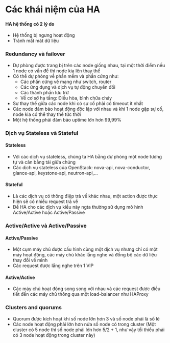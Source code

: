 # Các khái niệm của HA

#### HA hệ thống có 2 lý do

- Hệ thống bị ngưng hoạt động
- Tránh mất mát dữ liệu

### Redundancy và failover

- Dự phòng được trang bị trên các node giống nhau, tại một thời điểm nếu 1 node có vấn đề thì node kia lên thay thế
- Có thể dự phòng về phần mềm và phần cứng như:
    - Các phần cứng về mạng như switch, router
    - Các ứng dụng và dịch vụ tự động chuyển đổi
    - Các thành phần lưu trữ
    - Về cơ sở hạ tầng: Điều hòa, bình chữa cháy
- Sự thay thế giữa các node khi có sự cố phải có timeout ít nhất
- Các node đảm bảo hoạt động độc lập với nhau và khi 1 node gặp sự cố, node kia có thể thay thế tức thời
- Một hệ thống phải đảm bảo uptime lớn hơn 99,99%


### Dịch vụ Stateless và Stateful

#### Stateless

- Với các dịch vụ stateless, chúng ta HA bằng dự phòng một node tương tự và cân bằng tải giữa chúng
- Các dịch vụ stateless của OpenStack: nova-api, nova-conductor, glance-api, keystone-api, neutron-api,...

#### Stateful

- Là các dịch vụ có thông điệp trả về khác nhau, một action được thực hiện sẽ có nhiều request trả về
- Để HA cho các dịch vụ kiểu này ngta thường sử dụng mô hình Active/Active hoặc Active/Passive

### Active/Active và Active/Passive

#### Active/Passive

- Một cụm máy chủ được cấu hình cùng một dịch vụ nhưng chỉ có một máy hoạt động, các máy chủ khác lắng nghe và đồng bộ các dữ liệu thay đổi về mình
- Các request được lắng nghe trên 1 VIP

#### Active/Active

- Các máy chủ hoạt động song song với nhau và các request được điều tiết đến các máy chủ thông qua một load-balancer như HAProxy

### Clusters and quorums

- Quorum được kích hoạt khi số node lớn hơn 3 và số node phải là số lẻ
- Các node hoạt động phải lớn hơn nửa số node có trong cluster (Một cluster có 5 node thì số node phải lớn hơn 5/2 + 1, như vậy tối thiểu phải có 3 node hoạt động trong cluster này)
